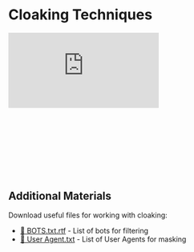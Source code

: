 # Cloaking Techniques

<div class="mb-8" style="aspect-ratio: 16/9;">
  <iframe class="w-full h-full rounded-lg" src="https://www.youtube.com/embed/6ktdQUWfiIU?si=gRxFFND2Xzhm88Zi" title="YouTube video player" frameborder="0" allow="accelerometer; autoplay; clipboard-write; encrypted-media; gyroscope; picture-in-picture; web-share" referrerpolicy="strict-origin-when-cross-origin" allowfullscreen></iframe>
</div>

## Additional Materials

Download useful files for working with cloaking:

- [📄 BOTS.txt.rtf](/img/2.10/BOTS.txt.rtf) - List of bots for filtering
- [📄 User Agent.txt](/img/2.10/User%20Agent.txt) - List of User Agents for masking
